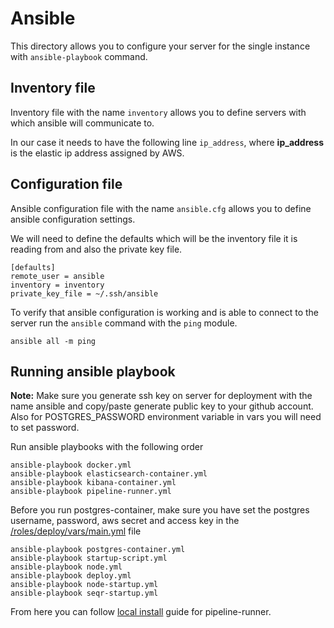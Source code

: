 # Ansible
This directory allows you to configure your server for the single instance with `ansible-playbook` command.

## Inventory file
Inventory file with the name `inventory` allows you to define servers with which ansible will communicate to.

In our case it needs to have the following line `ip_address`, where **ip_address** is the elastic ip address assigned by AWS.

## Configuration file
Ansible configuration file with the name `ansible.cfg` allows you to define ansible configuration settings.

We will need to define the defaults which will be the inventory file it is reading from and also the private key file.

```
[defaults]
remote_user = ansible
inventory = inventory
private_key_file = ~/.ssh/ansible
```

To verify that ansible configuration is working and is able to connect to the server run the `ansible` command with the `ping` module. 

```
ansible all -m ping
```

## Running ansible playbook
**Note:** Make sure you generate ssh key on server for deployment with the name ansible and copy/paste generate public key to your github account. Also for POSTGRES_PASSWORD environment variable in vars you will need to set password.

Run ansible playbooks with the following order
```
ansible-playbook docker.yml
ansible-playbook elasticsearch-container.yml
ansible-playbook kibana-container.yml
ansible-playbook pipeline-runner.yml
```

Before you run postgres-container, make sure you have set the postgres username, password, aws secret and access key in the [/roles/deploy/vars/main.yml](https://github.com/athegaul/seqr/blob/master/infrastructure/ansible/roles/deploy/vars/main.yml) file

```
ansible-playbook postgres-container.yml
ansible-playbook startup-script.yml
ansible-playbook node.yml
ansible-playbook deploy.yml
ansible-playbook node-startup.yml
ansible-playbook seqr-startup.yml
```

From here you can follow [local install](https://github.com/broadinstitute/seqr/blob/master/deploy/LOCAL_INSTALL.md) guide for pipeline-runner.